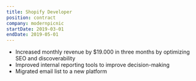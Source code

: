 ```yaml
---
title: Shopify Developer
position: contract
company: modernpicnic
startDate: 2019-03-01
endDate: 2019-05-01
---
```

- Increased monthly revenue by $19.000 in three months by optimizing SEO and discoverability
- Improved internal reporting tools to improve decision-making
- Migrated email list to a new platform
  
